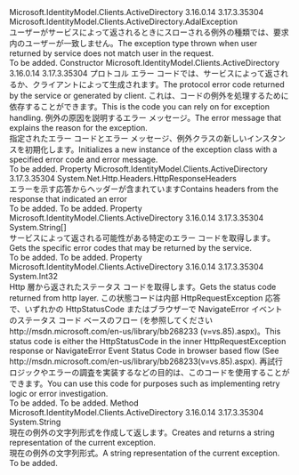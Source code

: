 <Type Name="AdalServiceException" FullName="Microsoft.IdentityModel.Clients.ActiveDirectory.AdalServiceException">
  <TypeSignature Language="C#" Value="public class AdalServiceException : Microsoft.IdentityModel.Clients.ActiveDirectory.AdalException" />
  <TypeSignature Language="ILAsm" Value=".class public auto ansi beforefieldinit AdalServiceException extends Microsoft.IdentityModel.Clients.ActiveDirectory.AdalException" />
  <TypeSignature Language="DocId" Value="T:Microsoft.IdentityModel.Clients.ActiveDirectory.AdalServiceException" />
  <TypeSignature Language="VB.NET" Value="Public Class AdalServiceException&#xA;Inherits AdalException" />
  <TypeSignature Language="F#" Value="type AdalServiceException = class&#xA;    inherit AdalException" />
  <AssemblyInfo>
    <AssemblyName>Microsoft.IdentityModel.Clients.ActiveDirectory</AssemblyName>
    <AssemblyVersion>3.16.0.14</AssemblyVersion>
    <AssemblyVersion>3.17.3.35304</AssemblyVersion>
  </AssemblyInfo>
  <Base>
    <BaseTypeName>Microsoft.IdentityModel.Clients.ActiveDirectory.AdalException</BaseTypeName>
  </Base>
  <Interfaces />
  <Docs>
    <summary>
            <span data-ttu-id="7f17d-101">ユーザーがサービスによって返されるときにスローされる例外の種類では、要求内のユーザーが一致しません。</span><span class="sxs-lookup"><span data-stu-id="7f17d-101">The exception type thrown when user returned by service does not match user in the request.</span></span>
            </summary>
    <remarks>To be added.</remarks>
  </Docs>
  <Members>
    <Member MemberName=".ctor">
      <MemberSignature Language="C#" Value="public AdalServiceException (string errorCode, string message);" />
      <MemberSignature Language="ILAsm" Value=".method public hidebysig specialname rtspecialname instance void .ctor(string errorCode, string message) cil managed" />
      <MemberSignature Language="DocId" Value="M:Microsoft.IdentityModel.Clients.ActiveDirectory.AdalServiceException.#ctor(System.String,System.String)" />
      <MemberSignature Language="VB.NET" Value="Public Sub New (errorCode As String, message As String)" />
      <MemberSignature Language="F#" Value="new Microsoft.IdentityModel.Clients.ActiveDirectory.AdalServiceException : string * string -&gt; Microsoft.IdentityModel.Clients.ActiveDirectory.AdalServiceException" Usage="new Microsoft.IdentityModel.Clients.ActiveDirectory.AdalServiceException (errorCode, message)" />
      <MemberType>Constructor</MemberType>
      <AssemblyInfo>
        <AssemblyName>Microsoft.IdentityModel.Clients.ActiveDirectory</AssemblyName>
        <AssemblyVersion>3.16.0.14</AssemblyVersion>
        <AssemblyVersion>3.17.3.35304</AssemblyVersion>
      </AssemblyInfo>
      <Parameters>
        <Parameter Name="errorCode" Type="System.String" />
        <Parameter Name="message" Type="System.String" />
      </Parameters>
      <Docs>
        <param name="errorCode"><span data-ttu-id="7f17d-102">プロトコル エラー コードでは、サービスによって返されるか、クライアントによって生成されます。</span><span class="sxs-lookup"><span data-stu-id="7f17d-102">The protocol error code returned by the service or generated by client.</span></span> <span data-ttu-id="7f17d-103">これは、コードの例外を処理するために依存することができます。</span><span class="sxs-lookup"><span data-stu-id="7f17d-103">This is the code you can rely on for exception handling.</span></span></param>
        <param name="message"><span data-ttu-id="7f17d-104">例外の原因を説明するエラー メッセージ。</span><span class="sxs-lookup"><span data-stu-id="7f17d-104">The error message that explains the reason for the exception.</span></span></param>
        <summary>
             <span data-ttu-id="7f17d-105">指定されたエラー コードとエラー メッセージ、例外クラスの新しいインスタンスを初期化します。</span><span class="sxs-lookup"><span data-stu-id="7f17d-105">Initializes a new instance of the exception class with a specified error code and error message.</span></span>
             </summary>
        <remarks>To be added.</remarks>
      </Docs>
    </Member>
    <Member MemberName="Headers">
      <MemberSignature Language="C#" Value="public System.Net.Http.Headers.HttpResponseHeaders Headers { get; }" />
      <MemberSignature Language="ILAsm" Value=".property instance class System.Net.Http.Headers.HttpResponseHeaders Headers" />
      <MemberSignature Language="DocId" Value="P:Microsoft.IdentityModel.Clients.ActiveDirectory.AdalServiceException.Headers" />
      <MemberSignature Language="VB.NET" Value="Public ReadOnly Property Headers As HttpResponseHeaders" />
      <MemberSignature Language="F#" Value="member this.Headers : System.Net.Http.Headers.HttpResponseHeaders" Usage="Microsoft.IdentityModel.Clients.ActiveDirectory.AdalServiceException.Headers" />
      <MemberType>Property</MemberType>
      <AssemblyInfo>
        <AssemblyName>Microsoft.IdentityModel.Clients.ActiveDirectory</AssemblyName>
        <AssemblyVersion>3.17.3.35304</AssemblyVersion>
      </AssemblyInfo>
      <ReturnValue>
        <ReturnType>System.Net.Http.Headers.HttpResponseHeaders</ReturnType>
      </ReturnValue>
      <Docs>
        <summary>
            <span data-ttu-id="7f17d-106">エラーを示す応答からヘッダーが含まれています</span><span class="sxs-lookup"><span data-stu-id="7f17d-106">Contains headers from the response that indicated an error</span></span>
            </summary>
        <value>To be added.</value>
        <remarks>To be added.</remarks>
      </Docs>
    </Member>
    <Member MemberName="ServiceErrorCodes">
      <MemberSignature Language="C#" Value="public string[] ServiceErrorCodes { get; set; }" />
      <MemberSignature Language="ILAsm" Value=".property instance string[] ServiceErrorCodes" />
      <MemberSignature Language="DocId" Value="P:Microsoft.IdentityModel.Clients.ActiveDirectory.AdalServiceException.ServiceErrorCodes" />
      <MemberSignature Language="VB.NET" Value="Public Property ServiceErrorCodes As String()" />
      <MemberSignature Language="F#" Value="member this.ServiceErrorCodes : string[] with get, set" Usage="Microsoft.IdentityModel.Clients.ActiveDirectory.AdalServiceException.ServiceErrorCodes" />
      <MemberType>Property</MemberType>
      <AssemblyInfo>
        <AssemblyName>Microsoft.IdentityModel.Clients.ActiveDirectory</AssemblyName>
        <AssemblyVersion>3.16.0.14</AssemblyVersion>
        <AssemblyVersion>3.17.3.35304</AssemblyVersion>
      </AssemblyInfo>
      <ReturnValue>
        <ReturnType>System.String[]</ReturnType>
      </ReturnValue>
      <Docs>
        <summary>
            <span data-ttu-id="7f17d-107">サービスによって返される可能性がある特定のエラー コードを取得します。</span><span class="sxs-lookup"><span data-stu-id="7f17d-107">Gets the specific error codes that may be returned by the service.</span></span>
            </summary>
        <value>To be added.</value>
        <remarks>To be added.</remarks>
      </Docs>
    </Member>
    <Member MemberName="StatusCode">
      <MemberSignature Language="C#" Value="public int StatusCode { get; set; }" />
      <MemberSignature Language="ILAsm" Value=".property instance int32 StatusCode" />
      <MemberSignature Language="DocId" Value="P:Microsoft.IdentityModel.Clients.ActiveDirectory.AdalServiceException.StatusCode" />
      <MemberSignature Language="VB.NET" Value="Public Property StatusCode As Integer" />
      <MemberSignature Language="F#" Value="member this.StatusCode : int with get, set" Usage="Microsoft.IdentityModel.Clients.ActiveDirectory.AdalServiceException.StatusCode" />
      <MemberType>Property</MemberType>
      <AssemblyInfo>
        <AssemblyName>Microsoft.IdentityModel.Clients.ActiveDirectory</AssemblyName>
        <AssemblyVersion>3.16.0.14</AssemblyVersion>
        <AssemblyVersion>3.17.3.35304</AssemblyVersion>
      </AssemblyInfo>
      <ReturnValue>
        <ReturnType>System.Int32</ReturnType>
      </ReturnValue>
      <Docs>
        <summary>
            <span data-ttu-id="7f17d-108">Http 層から返されたステータス コードを取得します。</span><span class="sxs-lookup"><span data-stu-id="7f17d-108">Gets the status code returned from http layer.</span></span> <span data-ttu-id="7f17d-109">この状態コードは内部 HttpRequestException 応答で、いずれかの HttpStatusCode またはブラウザーで NavigateError イベントのステータス コード ベースのフロー (を参照してください http://msdn.microsoft.com/en-us/library/bb268233 (v=vs.85).aspx)。</span><span class="sxs-lookup"><span data-stu-id="7f17d-109">This status code is either the HttpStatusCode in the inner HttpRequestException response or NavigateError Event Status Code in browser based flow (See http://msdn.microsoft.com/en-us/library/bb268233(v=vs.85).aspx).</span></span>
            <span data-ttu-id="7f17d-110">再試行ロジックやエラーの調査を実装するなどの目的は、このコードを使用することができます。</span><span class="sxs-lookup"><span data-stu-id="7f17d-110">You can use this code for purposes such as implementing retry logic or error investigation.</span></span>
            </summary>
        <value>To be added.</value>
        <remarks>To be added.</remarks>
      </Docs>
    </Member>
    <Member MemberName="ToString">
      <MemberSignature Language="C#" Value="public override string ToString ();" />
      <MemberSignature Language="ILAsm" Value=".method public hidebysig virtual instance string ToString() cil managed" />
      <MemberSignature Language="DocId" Value="M:Microsoft.IdentityModel.Clients.ActiveDirectory.AdalServiceException.ToString" />
      <MemberSignature Language="VB.NET" Value="Public Overrides Function ToString () As String" />
      <MemberSignature Language="F#" Value="override this.ToString : unit -&gt; string" Usage="adalServiceException.ToString " />
      <MemberType>Method</MemberType>
      <AssemblyInfo>
        <AssemblyName>Microsoft.IdentityModel.Clients.ActiveDirectory</AssemblyName>
        <AssemblyVersion>3.16.0.14</AssemblyVersion>
        <AssemblyVersion>3.17.3.35304</AssemblyVersion>
      </AssemblyInfo>
      <ReturnValue>
        <ReturnType>System.String</ReturnType>
      </ReturnValue>
      <Parameters />
      <Docs>
        <summary>
            <span data-ttu-id="7f17d-111">現在の例外の文字列形式を作成して返します。</span><span class="sxs-lookup"><span data-stu-id="7f17d-111">Creates and returns a string representation of the current exception.</span></span>
            </summary>
        <returns><span data-ttu-id="7f17d-112">現在の例外の文字列形式。</span><span class="sxs-lookup"><span data-stu-id="7f17d-112">A string representation of the current exception.</span></span></returns>
        <remarks>To be added.</remarks>
      </Docs>
    </Member>
  </Members>
</Type>